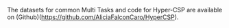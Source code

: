 The datasets for common Multi Tasks and code for Hyper-CSP are available on (Github)(https://github.com/AliciaFalconCaro/HyperCSP).
